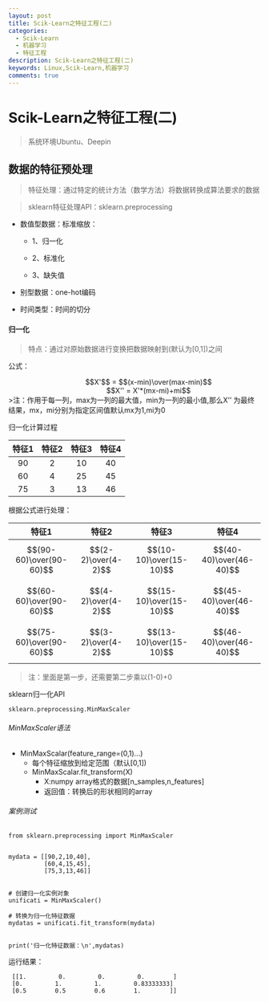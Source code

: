 ```yaml
---
layout: post
title: Scik-Learn之特征工程(二)
categories:
  - Scik-Learn
  - 机器学习
  - 特征工程
description: Scik-Learn之特征工程(二)
keywords: Linux,Scik-Learn,机器学习
comments: true
---
```


# Scik-Learn之特征工程(二)

> 系统环境Ubuntu、Deepin

## 数据的特征预处理

> 特征处理：通过特定的统计方法（数学方法）将数据转换成算法要求的数据

> sklearn特征处理API：sklearn.preprocessing

  * 数值型数据：标准缩放：		
    * 1、归一化             		
    * 2、标准化
    * 3、缺失值			 
  * 别型数据：one-hot编码
  * 时间类型：时间的切分
  
#### 归一化
> 特点：通过对原始数据进行变换把数据映射到(默认为[0,1])之间

公式：
<center>&emsp;&emsp;&emsp;&emsp;$$X'$$ = $$(x-min)\over(max-min)$$</center>
<center>&emsp;&emsp;&emsp;&emsp;$$X'' = X'*(mx-mi)+mi$$</center>
>注：作用于每一列，max为一列的最大值，min为一列的最小值,那么X’’为最终结果，mx，mi分别为指定区间值默认mx为1,mi为0

归一化计算过程

|特征1|特征2|特征3|特征4|
| :--: | :--: | :--: | :--: |
| 90 | 2  | 10 | 40 |
| 60 | 4  | 25 | 45 |
| 75 | 3  | 13 | 46 |

根据公式进行处理：

|特征1|特征2|特征3|特征4|
| :-: | :-: | :-: | :-: |
| $$(90-60)\over(90-60)$$ | $$(2-2)\over(4-2)$$ | $$(10-10)\over(15-10)$$ | $$(40-40)\over(46-40)$$|
| $$(60-60)\over(90-60)$$ | $$(4-2)\over(4-2)$$ | $$(15-10)\over(15-10)$$ | $$(45-40)\over(46-40)$$|
| $$(75-60)\over(90-60)$$ | $$(3-2)\over(4-2)$$ | $$(13-10)\over(15-10)$$ | $$(46-40)\over(46-40)$$|
> 注：里面是第一步，还需要第二步乘以(1-0)+0

sklearn归一化API
```
sklearn.preprocessing.MinMaxScaler
```
###### MinMaxScaler语法
* MinMaxScalar(feature_range=(0,1)...)
  * 每个特征缩放到给定范围（默认[0,1])
  * MinMaxScalar.fit_transform(X)
    * X:numpy array格式的数据[n_samples,n_features]
    * 返回值：转换后的形状相同的array
    
###### 案例测试
```
from sklearn.preprocessing import MinMaxScaler


mydata = [[90,2,10,40],
          [60,4,15,45],
          [75,3,13,46]]


# 创建归一化实例对象
unificati = MinMaxScaler()

# 转换为归一化特征数据
mydatas = unificati.fit_transform(mydata)


print('归一化特征数据：\n',mydatas)
```

运行结果：
```
 [[1.         0.         0.         0.        ]
 [0.         1.         1.         0.83333333]
 [0.5        0.5        0.6        1.        ]]
```













































































